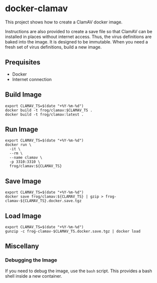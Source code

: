 # docker-clamav

This project shows how to create a ClamAV docker image.

Instructions are also provided to create a save file so that ClamAV can
be installed in places without internet access. Thus, the virus definitions
are baked into the image. It is designed to be immutable. When you need a
fresh set of virus definitions, build a new image.

## Prequisites

* Docker
* Internet connection

## Build Image

```
export CLAMAV_TS=$(date "+%Y-%m-%d")
docker build -t frog/clamav:$CLAMAV_TS .
docker build -t frog/clamav:latest .
```

## Run Image

```
export CLAMAV_TS=$(date "+%Y-%m-%d")
docker run \
  -it \
  --rm \
  --name clamav \
  -p 3310:3310 \
  frog/clamav:${CLAMAV_TS}
```

## Save Image

```
export CLAMAV_TS=$(date "+%Y-%m-%d")
docker save frog/clamav:${CLAMAV_TS} | gzip > frog-clamav-${CLAMAV_TS}.docker.save.tgz
```

## Load Image

```
export CLAMAV_TS=$(date "+%Y-%m-%d")
gunzip -c frog-clamav-$CLAMAV_TS.docker.save.tgz | docker load
```

## Miscellany

### Debugging the Image

If you need to debug the image, use the `bash` script. This provides a
bash shell inside a new container.
